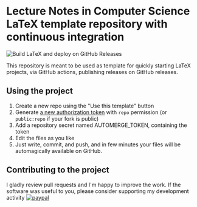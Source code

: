 # Lecture Notes in Computer Science LaTeX template repository with continuous integration

![Build LaTeX and deploy on GitHub Releases](https://github.com/DanySK/Template-LaTeX-LNCS/workflows/Build%20LaTeX%20and%20deploy%20on%20GitHub%20Releases/badge.svg)

This repository is meant to be used as template for quickly starting LaTeX projects, via GitHub actions, publishing releases on GitHub releases.
## Using the project

1. Create a new repo using the "Use this template" button
1. Generate [a new authorization token](https://github.com/settings/tokens/new) with `repo` permission (or `public:repo` if your fork is public)
1. Add a repository secret named AUTOMERGE_TOKEN, containing the token
2. Edit the files as you like
8. Just write, commit, and push, and in few minutes your files will be automagically available on GitHub.

## Contributing to the project

I gladly review pull requests and I'm happy to improve the work.
If the software was useful to you, please consider supporting my development activity
[![paypal](https://www.paypalobjects.com/en_US/i/btn/btn_donate_SM.gif)](https://www.paypal.com/cgi-bin/webscr?cmd=_donations&business=5P4DSZE5DV4H2&currency_code=EUR)
